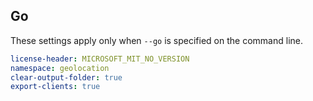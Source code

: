 ## Go

These settings apply only when `--go` is specified on the command line.

``` yaml $(go)
license-header: MICROSOFT_MIT_NO_VERSION
namespace: geolocation
clear-output-folder: true
export-clients: true
```
